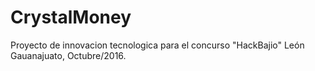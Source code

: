 # CrystalMoney
Proyecto de innovacion tecnologica para el concurso "HackBajio" León Gauanajuato, Octubre/2016.
